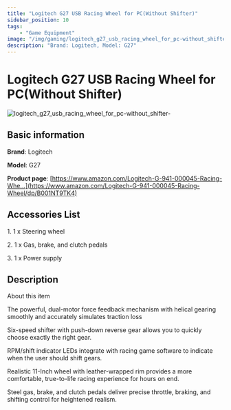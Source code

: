 ```yaml
---
title: "Logitech G27 USB Racing Wheel for PC(Without Shifter)"
sidebar_position: 10
tags:
    - "Game Equipment"
image: "/img/gaming/logitech_g27_usb_racing_wheel_for_pc-without_shifter-.png"
description: "Brand: Logitech, Model: G27"
---
```

# Logitech G27 USB Racing Wheel for PC(Without Shifter)

![logitech_g27_usb_racing_wheel_for_pc-without_shifter-](/img/gaming/logitech_g27_usb_racing_wheel_for_pc-without_shifter-.png)

## Basic information

**Brand**: Logitech

**Model**: G27

**Product page**: [https://www.amazon.com/Logitech-G-941-000045-Racing-Whe...](https://www.amazon.com/Logitech-G-941-000045-Racing-Wheel/dp/B001NT9TK4)

## Accessories List

1\. 1 x Steering wheel

 2\. 1 x Gas, brake, and clutch pedals

 3\. 1 x Power supply

## Description

About this item

 The powerful, dual\-motor force feedback mechanism with helical gearing smoothly and accurately simulates traction loss

 Six\-speed shifter with push\-down reverse gear allows you to quickly choose exactly the right gear\.

 RPM/shift indicator LEDs integrate with racing game software to indicate when the user should shift gears\.

 Realistic 11\-Inch wheel with leather\-wrapped rim provides a more comfortable, true\-to\-life racing experience for hours on end\.

 Steel gas, brake, and clutch pedals deliver precise throttle, braking, and shifting control for heightened realism\.

